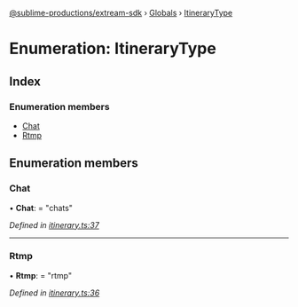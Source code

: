 [@sublime-productions/extream-sdk](../README.md) › [Globals](../globals.md) › [ItineraryType](itinerarytype.md)

# Enumeration: ItineraryType

## Index

### Enumeration members

* [Chat](itinerarytype.md#chat)
* [Rtmp](itinerarytype.md#rtmp)

## Enumeration members

###  Chat

• **Chat**: = "chats"

*Defined in [itinerary.ts:37](https://github.com/Extream-SaaS/ex-sdk/blob/3458c8e/src/itinerary.ts#L37)*

___

###  Rtmp

• **Rtmp**: = "rtmp"

*Defined in [itinerary.ts:36](https://github.com/Extream-SaaS/ex-sdk/blob/3458c8e/src/itinerary.ts#L36)*
